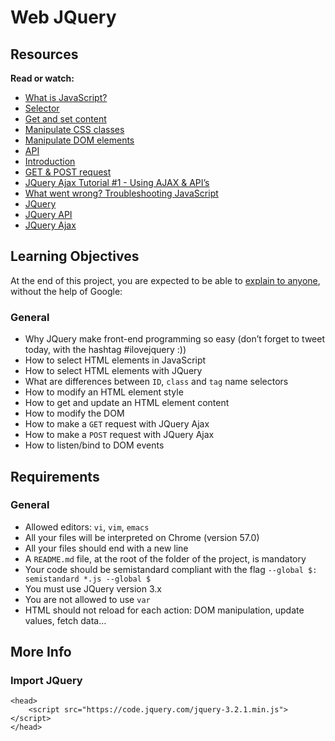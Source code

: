 # Web JQuery
## Resources
**Read or watch:**

- [What is JavaScript?]()
- [Selector]()
- [Get and set content]()
- [Manipulate CSS classes]()
- [Manipulate DOM elements]()
- [API]()
- [Introduction]()
- [GET & POST request]()
- [JQuery Ajax Tutorial #1 - Using AJAX & API’s]()
- [What went wrong? Troubleshooting JavaScript]()
- [JQuery]()
- [JQuery API]()
- [JQuery Ajax]()

## Learning Objectives
At the end of this project, you are expected to be able to [explain to anyone](), without the help of Google:

### General
- Why JQuery make front-end programming so easy (don’t forget to tweet today, with the hashtag #ilovejquery :))
- How to select HTML elements in JavaScript
- How to select HTML elements with JQuery
- What are differences between ```ID```, ```class``` and ```tag``` name selectors
- How to modify an HTML element style
- How to get and update an HTML element content
- How to modify the DOM
- How to make a ```GET``` request with JQuery Ajax
- How to make a ```POST``` request with JQuery Ajax
- How to listen/bind to DOM events

## Requirements
### General
- Allowed editors: ```vi```, ```vim```, ```emacs```
- All your files will be interpreted on Chrome (version 57.0)
- All your files should end with a new line
- A ```README.md``` file, at the root of the folder of the project, is mandatory
- Your code should be semistandard compliant with the flag ```--global $: semistandard *.js --global $```
- You must use JQuery version 3.x
- You are not allowed to use ```var```
- HTML should not reload for each action: DOM manipulation, update values, fetch data…

## More Info
### Import JQuery
```
<head>
    <script src="https://code.jquery.com/jquery-3.2.1.min.js"></script>
</head>
```
